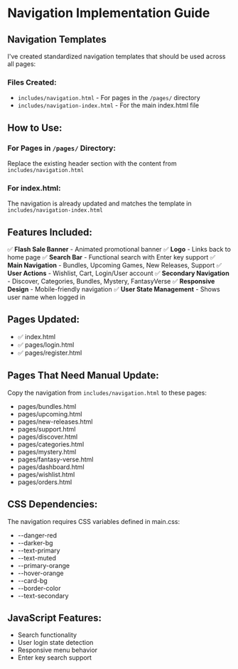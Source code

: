 # Navigation Implementation Guide

## Navigation Templates

I've created standardized navigation templates that should be used across all pages:

### Files Created:
- `includes/navigation.html` - For pages in the `/pages/` directory
- `includes/navigation-index.html` - For the main index.html file

## How to Use:

### For Pages in `/pages/` Directory:
Replace the existing header section with the content from `includes/navigation.html`

### For index.html:
The navigation is already updated and matches the template in `includes/navigation-index.html`

## Features Included:

✅ **Flash Sale Banner** - Animated promotional banner
✅ **Logo** - Links back to home page
✅ **Search Bar** - Functional search with Enter key support
✅ **Main Navigation** - Bundles, Upcoming Games, New Releases, Support
✅ **User Actions** - Wishlist, Cart, Login/User account
✅ **Secondary Navigation** - Discover, Categories, Bundles, Mystery, FantasyVerse
✅ **Responsive Design** - Mobile-friendly navigation
✅ **User State Management** - Shows user name when logged in

## Pages Updated:
- ✅ index.html
- ✅ pages/login.html
- ✅ pages/register.html

## Pages That Need Manual Update:
Copy the navigation from `includes/navigation.html` to these pages:
- pages/bundles.html
- pages/upcoming.html
- pages/new-releases.html
- pages/support.html
- pages/discover.html
- pages/categories.html
- pages/mystery.html
- pages/fantasy-verse.html
- pages/dashboard.html
- pages/wishlist.html
- pages/orders.html

## CSS Dependencies:
The navigation requires CSS variables defined in main.css:
- --danger-red
- --darker-bg
- --text-primary
- --text-muted
- --primary-orange
- --hover-orange
- --card-bg
- --border-color
- --text-secondary

## JavaScript Features:
- Search functionality
- User login state detection
- Responsive menu behavior
- Enter key search support
